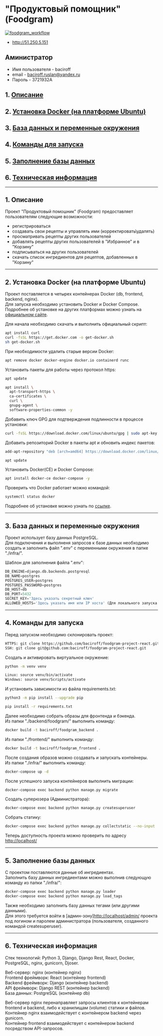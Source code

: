 # "Продуктовый помощник" (Foodgram)

[![foodgram_workflow](https://github.com/baciroff/foodgram-project-react/actions/workflows/foodgram.yml/badge.svg)](https://github.com/baciroff/foodgram-project-react/actions/workflows/foodgram.yml)


- <http://51.250.5.151>

## Аминистратор

- Имя пользователя - baciroff
- email - <baciroff.ruslan@yandex.ru>
- Пароль - 3721932A

## 1. [Описание](#1)

## 2. [Установка Docker (на платформе Ubuntu)](#2)

## 3. [База данных и переменные окружения](#3)

## 4. [Команды для запуска](#4)

## 5. [Заполнение базы данных](#5)

## 6. [Техническая информация](#6)

---

## 1. Описание <a id=1></a>

Проект "Продуктовый помошник" (Foodgram) предоставляет пользователям следующие возможности:

- регистрироваться
- создавать свои рецепты и управлять ими (корректировать\удалять)
- просматривать рецепты других пользователей
- добавлять рецепты других пользователей в "Избранное" и в "Корзину"
- подписываться на других пользователей
- скачать список ингредиентов для рецептов, добавленных в "Корзину"

---

## 2. Установка Docker (на платформе Ubuntu) <a id=2></a>

Проект поставляется в четырех контейнерах Docker (db, frontend, backend, nginx).  
Для запуска необходимо установить Docker и Docker Compose.  
Подробнее об установке на других платформах можно узнать на [официальном сайте](https://docs.docker.com/engine/install/).

Для начала необходимо скачать и выполнить официальный скрипт:

```bash
apt install curl
curl -fsSL https://get.docker.com -o get-docker.sh
sh get-docker.sh
```

При необходимости удалить старые версии Docker:

```bash
apt remove docker docker-engine docker.io containerd runc 
```

Установить пакеты для работы через протокол https:

```bash
apt update
```

```bash
apt install \
  apt-transport-https \
  ca-certificates \
  curl \
  gnupg-agent \
  software-properties-common -y 
```

Добавить ключ GPG для подтверждения подлинности в процессе установки:

```bash
curl -fsSL https://download.docker.com/linux/ubuntu/gpg | sudo apt-key add -
```

Добавить репозиторий Docker в пакеты apt и обновить индекс пакетов:

```bash
add-apt-repository "deb [arch=amd64] https://download.docker.com/linux/ubuntu $(lsb_release -cs) stable" 
```

```bash
apt update
```

Установить Docker(CE) и Docker Compose:

```bash
apt install docker-ce docker-compose -y
```

Проверить что  Docker работает можно командой:

```bash
systemctl status docker
```

Подробнее об установке можно узнать по [ссылке](https://docs.docker.com/engine/install/ubuntu/).

---

## 3. База данных и переменные окружения <a id=3></a>

Проект использует базу данных PostgreSQL.  
Для подключения и выполненя запросов к базе данных необходимо создать и заполнить файл ".env" с переменными окружения в папке "./infra/".

Шаблон для заполнения файла ".env":

```python
DB_ENGINE=django.db.backends.postgresql
DB_NAME=postgres
POSTGRES_USER=postgres
POSTGRES_PASSWORD=postgres
DB_HOST=db
DB_PORT=5432
SECRET_KEY='Здесь указать секретный ключ'
ALLOWED_HOSTS='Здесь указать имя или IP хоста' (Для локального запуска - 127.0.0.1)
```

---

## 4. Команды для запуска <a id=4></a>

Перед запуском необходимо склонировать проект:

```bash
HTTPS: git clone https://github.com/baciroff/foodgram-project-react.git
SSH: git clone git@github.com:baciroff/foodgram-project-react.git
```

Cоздать и активировать виртуальное окружение:

```bash
python -m venv venv
```

```bash
Linux: source venv/bin/activate
Windows: source venv/Scripts/activate
```

И установить зависимости из файла requirements.txt:

```bash
python3 -m pip install --upgrade pip
```

```bash
pip install -r requirements.txt
```

Далее необходимо собрать образы для фронтенда и бэкенда.  
Из папки "./backend/foodgram/" выполнить команду:

```bash
docker build -t baciroff/foodgram_backend .
```

Из папки "./frontend/" выполнить команду:

```bash
docker build -t baciroff/foodgram_frontend .
```

После создания образов можно создавать и запускать контейнеры.  
Из папки "./infra/" выполнить команду:

```bash
docker-compose up -d
```

После успешного запуска контейнеров выполнить миграции:

```bash
docker-compose exec backend python manage.py migrate
```

Создать суперюзера (Администратора):

```bash
docker-compose exec backend python manage.py createsuperuser
```

Собрать статику:

```bash
docker-compose exec backend python manage.py collectstatic --no-input
```

Теперь доступность проекта можно проверить по адресу [http://localhost/](http://localhost/)

---

## 5. Заполнение базы данных <a id=5></a>

С проектом поставляются данные об ингредиентах.  
Заполнить базу данных ингредиентами можно выполнив следующую команду из папки "./infra/":

```bash
docker-compose exec backend python manage.py loader
docker-compose exec backend python manage.py load_tags
```

Также необходимо заполнить базу данных тегами (или другими данными).  
Для этого требуется войти в [админ-зону]<http://localhost/admin/>
проекта под логином и паролем администратора (пользователя, созданного командой createsuperuser).

---

## 6. Техническая информация <a id=6></a>

Стек технологий: Python 3, Django, Django Rest, React, Docker, PostgreSQL, nginx, gunicorn, Djoser.

Веб-сервер: nginx (контейнер nginx)  
Frontend фреймворк: React (контейнер frontend)  
Backend фреймворк: Django (контейнер backend)  
API фреймворк: Django REST (контейнер backend)  
База данных: PostgreSQL (контейнер db)

Веб-сервер nginx перенаправляет запросы клиентов к контейнерам frontend и backend, либо к хранилищам (volume) статики и файлов.  
Контейнер nginx взаимодействует с контейнером backend через gunicorn.  
Контейнер frontend взаимодействует с контейнером backend посредством API-запросов.
